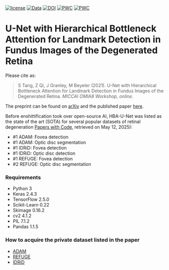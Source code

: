 [![license](https://img.shields.io/badge/License-BSD%203--Clause-blue.svg)](https://github.com/uwescience/pulse2percept/blob/master/LICENSE)
[![Data](https://img.shields.io/badge/data-osf.io-lightgrey.svg)](https://osf.io/s2udz/)
[![DOI](https://img.shields.io/badge/DOI-10.1145%2F3458709.3458982-orange)](https://doi.org/10.1007/978-3-030-87000-3_7)
[![PWC](https://img.shields.io/endpoint.svg?url=https://paperswithcode.com/badge/u-net-with-hierarchical-bottleneck-attention/fovea-detection-on-refuge)](https://paperswithcode.com/sota/fovea-detection-on-refuge?p=u-net-with-hierarchical-bottleneck-attention)
[![PWC](https://img.shields.io/endpoint.svg?url=https://paperswithcode.com/badge/u-net-with-hierarchical-bottleneck-attention/optic-disc-segmentation-on-adam)](https://paperswithcode.com/sota/optic-disc-segmentation-on-adam?p=u-net-with-hierarchical-bottleneck-attention)

# U-Net with Hierarchical Bottleneck Attention for Landmark Detection in Fundus Images of the Degenerated Retina

Please cite as:

> S Tang, Z Qi, J Granley, M Beyeler (2021). U-Net with Hierarchical Bottleneck Attention for Landmark Detection in Fundus Images of the Degenerated Retina. *MICCAI OMIA8 Workshop, online*.

The preprint can be found on [arXiv](https://arxiv.org/abs/2107.04721) and the published paper [here](https://doi.org/10.1007/978-3-030-87000-3_7).

Before enshittification took over open-source AI, HBA-U-Net was listed as the state of the art (SOTA) for several popular datasets of retinal degeneration [Papers with Code](https://paperswithcode.com/paper/u-net-with-hierarchical-bottleneck-attention), retrieved on May 12, 2025):

- #1 ADAM: Fovea detection
- #1 ADAM: Optic disc segmentation
- #1 IDRiD: Fovea detection
- #1 IDRiD: Optic disc detection
- #1 REFUGE: Fovea detection
- #2 REFUGE: Optic disc segmentation

### Requirements

- Python 3
- Keras 2.4.3
- TensorFlow 2.5.0
- Scikit-Learn 0.22
- Skimage 0.16.2
- cv2 4.1.2
- PIL 7.1.2
- Pandas 1.1.5

### How to acquire the private dataset listed in the paper

- [ADAM](https://amd.grand-challenge.org/)
- [REFUGE](https://refuge.grand-challenge.org/details/)
- [IDRiD](https://idrid.grand-challenge.org/)

